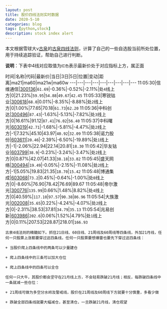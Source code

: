 ```yaml
---
layout: post
title: 股价四线法则实时数据
date: 2020-5-10
categories: blog
tags: [python,stock]
description: stock index alert
---
```



本文根据雪球大v[古泉](https://xueqiu.com/u/7148646888)的[古泉四线法则](https://xueqiu.com/7148646888/130498192)，计算了自己的一些自选股当前所处位置，用于持续追踪验证，帮助自己进行判断。

**说明**：下表中4线对应取值为`红色`表示最新价处于对应指标上方，属正面

时间|名称|代码|最新价|当日|3日|5日|位置|变动|距离|ma21|ma60|ma21w|ma60w
---|---|---|---|---|---|---|---|---
11:05:30|信维通信|[300136](https://xueqiu.com/S/SZ300136)|`61.69`|-0.36%|-0.52%|-2.11%|处`4`线上方|0|21.23%|`59.95`|`54.88`|`49.67`|`42.45`
11:05:33|寒锐钴业|[300618](https://xueqiu.com/S/SZ300618)|`68.0`|0.01%|-8.35%|-8.88%|处`2`线上方|0|1.00%|77.65|70.18|`61.73`|`62.20`
11:05:36|中科创达|[300496](https://xueqiu.com/S/SZ300496)|`87.43`|-1.63%|-5.13%|-7.82%|处`3`线上方|0|16.61%|91.12|`87.41`|`76.02`|`56.40`
11:05:37|中科曙光|[603019](https://xueqiu.com/S/SH603019)|`42.71`|-1.68%|-5.81%|-4.47%|处`2`线上方|-1|7.32%|45.10|43.97|`40.92`|`32.09`
11:05:38|诺力股份|[603611](https://xueqiu.com/S/SH603611)|`20.46`|-2.39%|-6.50%|-19.89%|处`1`线上方|-1|-2.06%|22.94|22.14|20.81|`18.30`
11:05:42|华友钴业|[603799](https://xueqiu.com/S/SH603799)|`38.9`|-0.23%|-3.24%|-3.47%|处`2`线上方|0|0.87%|42.07|41.33|`38.18`|`33.82`
11:05:45|盛天网络|[300494](https://xueqiu.com/S/SZ300494)|`19.49`|-0.05%|-2.15%|-11.08%|处`2`线上方|-1|5.05%|19.83|21.35|`18.70`|`15.42`
11:05:48|博通集成|[603068](https://xueqiu.com/S/SH603068)|`73.2`|0.45%|-0.64%|-1.00%|处`0`线上方|0|-8.60%|76.90|78.42|76.69|89.67
11:05:48|帝尔激光|[300776](https://xueqiu.com/S/SZ300776)|`135.99`|0.66%|1.48%|8.82%|处`4`线上方|0|40.59%|`117.10`|`97.57`|`90.38`|`86.96`
11:05:54|大族激光|[002008](https://xueqiu.com/S/SZ002008)|`35.65`|0.22%|-4.24%|-4.07%|处`2`线上方|0|-2.31%|38.53|37.81|`34.79`|`35.13`
11:05:54|兆易创新|[603986](https://xueqiu.com/S/SH603986)|`202.6`|0.06%|1.52%|4.79%|处`1`线上方|0|0.11%|207.53|228.87|218.01|`166.93`

```
古泉4线法则的精髓如下。抓住21日线、60日线、21周线及60周线等四条线，外加21月线，任何一只股票上涨都要穿过这四条线，任何一只股票要想爆雷也要先下穿过这四条线：

+ 当股价爬上四条线中的两条可以少量建仓

+ 爬上四条线中的三条可以加大仓位

+ 爬上四条线中的四条可以全仓

任何一只大牛，其股价都会坚守在21月线上方，不会轻易跌破21月线；相反，每跌破四条线中一条就减一些仓位：

+ 21周线可做为多空分水岭及警戒线，股价在21周线及60周线下方就要十分慎重，多看少做

+ 跌破全部四条线就要大幅减仓，甚至清仓，一旦跌破21月线，清仓观望
```